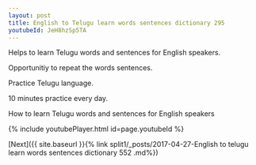 ```yaml
---
layout: post
title: English to Telugu learn words sentences dictionary 295 
youtubeId: JeH8hzSp5TA
---
```

 
 
Helps to learn Telugu words and sentences for English speakers.

Opportunitiy to repeat the words sentences. 

Practice Telugu language. 
 
10 minutes practice every day. 
 
How to learn Telugu words and sentences for English speakers 
 
{% include youtubePlayer.html id=page.youtubeId %}
 
 
[Next]({{ site.baseurl }}{% link  split1/_posts/2017-04-27-English to telugu learn words sentences dictionary 552 .md%})
 
